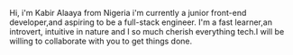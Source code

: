 Hi, i'm Kabir Alaaya from Nigeria
i'm currently a junior front-end developer,and aspiring to be a full-stack engineer. I'm a fast learner,an introvert,
intuitive in nature and I so much cherish everything tech.I will be willing to collaborate with you to get things done.
